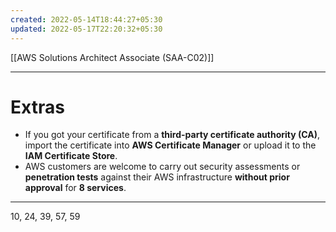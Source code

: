 ```yaml
---
created: 2022-05-14T18:44:27+05:30
updated: 2022-05-17T22:20:32+05:30
---
```

[[AWS Solutions Architect Associate (SAA-C02)]]

---
# Extras
- If you got your certificate from a **third-party certificate authority (CA)**, import the certificate into **AWS Certificate Manager** or upload it to the **IAM Certificate Store**.
- AWS customers are welcome to carry out security assessments or **penetration tests** against their AWS infrastructure **without prior approval** for **8 services**.

---
10, 24, 39, 57, 59